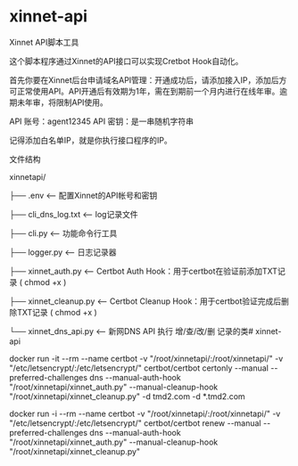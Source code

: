 # xinnet-api
Xinnet API脚本工具

这个脚本程序通过Xinnet的API接口可以实现Cretbot Hook自动化。

首先你要在Xinnet后台申请域名API管理：开通成功后，请添加接入IP，添加后方可正常使用API。API开通后有效期为1年，需在到期前一个月内进行在线年审。逾期未年审，将限制API使用。

API 账号：agent12345
API 密钥：是一串随机字符串

记得添加白名单IP，就是你执行接口程序的IP。

文件结构

xinnetapi/

├── .env    <--    配置Xinnet的API帐号和密钥

├── cli_dns_log.txt    <--    log记录文件

├── cli.py    <--    功能命令行工具

├── logger.py    <--    日志记录器

├── xinnet_auth.py    <--    Certbot Auth Hook：用于certbot在验证前添加TXT记录 ( chmod +x )

├── xinnet_cleanup.py    <--    Certbot Cleanup Hook：用于certbot验证完成后删除TXT记录 ( chmod +x )

└── xinnet_dns_api.py    <--    新网DNS API 执行 增/查/改/删 记录的类# xinnet-api


docker run -it --rm --name certbot -v "/root/xinnetapi/:/root/xinnetapi/" -v "/etc/letsencrypt/:/etc/letsencrypt/"  certbot/certbot  certonly --manual --preferred-challenges dns --manual-auth-hook "/root/xinnetapi/xinnet_auth.py" --manual-cleanup-hook "/root/xinnetapi/xinnet_cleanup.py" -d tmd2.com -d *.tmd2.com

docker run -i --rm --name certbot -v "/root/xinnetapi/:/root/xinnetapi/" -v "/etc/letsencrypt/:/etc/letsencrypt/"  certbot/certbot  renew --manual --preferred-challenges dns --manual-auth-hook "/root/xinnetapi/xinnet_auth.py" --manual-cleanup-hook "/root/xinnetapi/xinnet_cleanup.py"
